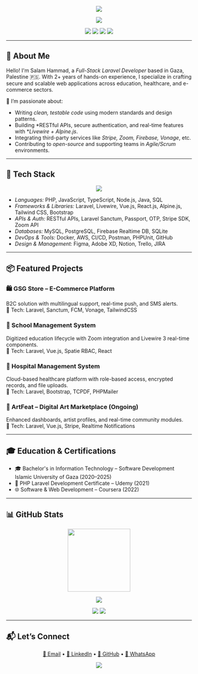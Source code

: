 <p align="center">
  <img src="https://capsule-render.vercel.app/api?type=waving&color=8B5CF6&height=200&section=header&text=Salam%20Hammad&fontSize=45&fontColor=ffffff&animation=twinkling" />
</p>

<p align="center">
  <img src="https://readme-typing-svg.demolab.com?font=Fira+Code&weight=500&size=22&pause=1000&center=true&vCenter=true&width=450&lines=Full-Stack+Laravel+Developer;API+Integrator+%7C+Backend+Engineer;Open+Source+Contributor+%7C+2%2B+Years+Experience" />
</p>

<p align="center">
  <a href="mailto:salamhammad2003@gmail.com"><img src="https://img.shields.io/badge/Email-salamhammad2003@gmail.com-8B5CF6?style=flat-square&logo=gmail"></a>
  <a href="https://linkedin.com/in/salam-hammad-9b8327278"><img src="https://img.shields.io/badge/LinkedIn-SalamHammad-0A66C2?style=flat-square&logo=linkedin"></a>
  <a href="https://github.com/salam-hammad"><img src="https://img.shields.io/badge/GitHub-salam--hammad-333?style=flat-square&logo=github"></a>
  <a href="https://wa.me/972594797932"><img src="https://img.shields.io/badge/WhatsApp-Message-25D366?style=flat-square&logo=whatsapp"></a>
</p>

---

## 🧠 About Me

Hello! I'm Salam Hammad, a *Full-Stack Laravel Developer* based in Gaza, Palestine 🇵🇸. With 2+ years of hands-on experience, I specialize in crafting secure and scalable web applications across education, healthcare, and e-commerce sectors.

🚀 I’m passionate about:
- Writing *clean, testable code* using modern standards and design patterns.
- Building *RESTful APIs, secure authentication, and real-time features with **Livewire + Alpine.js*.
- Integrating third-party services like *Stripe, Zoom, Firebase, Vonage*, etc.
- Contributing to *open-source* and supporting teams in *Agile/Scrum* environments.

---

## 🚀 Tech Stack

<p align="center">
  <img src="https://skillicons.dev/icons?i=php,laravel,vue,react,tailwind,docker,js,ts,nodejs,mysql,postgres,firebase,java,py,html,css&perline=9" />
</p>

- *Languages:* PHP, JavaScript, TypeScript, Node.js, Java, SQL  
- *Frameworks & Libraries:* Laravel, Livewire, Vue.js, React.js, Alpine.js, Tailwind CSS, Bootstrap  
- *APIs & Auth:* RESTful APIs, Laravel Sanctum, Passport, OTP, Stripe SDK, Zoom API  
- *Databases:* MySQL, PostgreSQL, Firebase Realtime DB, SQLite  
- *DevOps & Tools:* Docker, AWS, CI/CD, Postman, PHPUnit, GitHub  
- *Design & Management:* Figma, Adobe XD, Notion, Trello, JIRA  

---

## 📦 Featured Projects

### 🛍 GSG Store – E-Commerce Platform
B2C solution with multilingual support, real-time push, and SMS alerts.  
🔧 Tech: Laravel, Sanctum, FCM, Vonage, TailwindCSS

### 🏫 School Management System  
Digitized education lifecycle with Zoom integration and Livewire 3 real-time components.  
🔧 Tech: Laravel, Vue.js, Spatie RBAC, React

### 🏥 Hospital Management System  
Cloud-based healthcare platform with role-based access, encrypted records, and file uploads.  
🔧 Tech: Laravel, Bootstrap, TCPDF, PHPMailer

### 🎨 ArtFeat – Digital Art Marketplace (Ongoing)  
Enhanced dashboards, artist profiles, and real-time community modules.  
🔧 Tech: Laravel, Vue.js, Stripe, Realtime Notifications

---

## 🎓 Education & Certifications

- 🎓 Bachelor's in Information Technology – Software Development  
  Islamic University of Gaza (2020–2025)  
- 🧪 PHP Laravel Development Certificate – Udemy (2021)  
- 🌐 Software & Web Development – Coursera (2022)

---

## 📊 GitHub Stats

<p align="center">
  <img src="https://streak-stats.demolab.com?user=salam-hammad&theme=radical&hide_border=false" height="170" />
</p>

<p align="center">
  <img src="https://github-readme-activity-graph.cyclic.app/graph?username=salam-hammad&bg_color=1a1b27&color=8B5CF6&line=A78BFA&point=ffffff&area=true&hide_border=true" />
</p>

<p align="center">
  <img src="https://github-profile-summary-cards.vercel.app/api/cards/profile-details?username=salam-hammad&theme=tokyonight" />
  <img src="https://github-contribution-trophy.vercel.app/?username=salam-hammad&theme=darkhub&row=1&column=6" />
</p>

---

## 📬 Let’s Connect

<p align="center">
  <a href="mailto:salamhammad2003@gmail.com">📩 Email</a> • 
  <a href="https://linkedin.com/in/salam-hammad-9b8327278">🔗 LinkedIn</a> • 
  <a href="https://github.com/salam-hammad">🐙 GitHub</a> • 
  <a href="https://wa.me/972594797932">💬 WhatsApp</a>
</p>

<p align="center">
  <img src="https://capsule-render.vercel.app/api?type=waving&color=0:8B5CF6,100:A78BFA&height=120&section=footer" />
</p>
